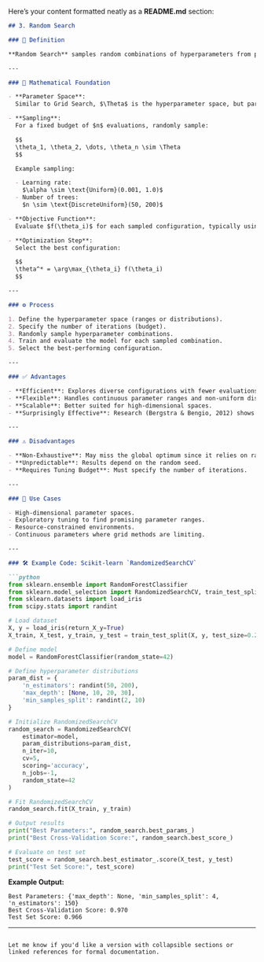 Here’s your content formatted neatly as a **README.md** section:

````markdown
## 3. Random Search

### 📖 Definition

**Random Search** samples random combinations of hyperparameters from predefined ranges or distributions. Instead of testing every combination (like Grid Search), it evaluates a fixed number of randomly selected configurations.

---

### 📐 Mathematical Foundation

- **Parameter Space**:  
  Similar to Grid Search, $\Theta$ is the hyperparameter space, but parameters can be sampled from continuous distributions (e.g., uniform or log-uniform) rather than discrete values.

- **Sampling**:  
  For a fixed budget of $n$ evaluations, randomly sample:

  $$
  \theta_1, \theta_2, \dots, \theta_n \sim \Theta
  $$

  Example sampling:

  - Learning rate:  
    $\alpha \sim \text{Uniform}(0.001, 1.0)$  
  - Number of trees:  
    $n \sim \text{DiscreteUniform}(50, 200)$

- **Objective Function**:  
  Evaluate $f(\theta_i)$ for each sampled configuration, typically using cross-validation.

- **Optimization Step**:  
  Select the best configuration:

  $$
  \theta^* = \arg\max_{\theta_i} f(\theta_i)
  $$

---

### ⚙️ Process

1. Define the hyperparameter space (ranges or distributions).
2. Specify the number of iterations (budget).
3. Randomly sample hyperparameter combinations.
4. Train and evaluate the model for each sampled combination.
5. Select the best-performing configuration.

---

### ✅ Advantages

- **Efficient**: Explores diverse configurations with fewer evaluations than Grid Search.
- **Flexible**: Handles continuous parameter ranges and non-uniform distributions.
- **Scalable**: Better suited for high-dimensional spaces.
- **Surprisingly Effective**: Research (Bergstra & Bengio, 2012) shows Random Search often finds near-optimal solutions faster than Grid Search.

---

### ⚠️ Disadvantages

- **Non-Exhaustive**: May miss the global optimum since it relies on random sampling.
- **Unpredictable**: Results depend on the random seed.
- **Requires Tuning Budget**: Must specify the number of iterations.

---

### 🎯 Use Cases

- High-dimensional parameter spaces.
- Exploratory tuning to find promising parameter ranges.
- Resource-constrained environments.
- Continuous parameters where grid methods are limiting.

---

### 🛠️ Example Code: Scikit-learn `RandomizedSearchCV`

```python
from sklearn.ensemble import RandomForestClassifier
from sklearn.model_selection import RandomizedSearchCV, train_test_split
from sklearn.datasets import load_iris
from scipy.stats import randint

# Load dataset
X, y = load_iris(return_X_y=True)
X_train, X_test, y_train, y_test = train_test_split(X, y, test_size=0.2, random_state=42)

# Define model
model = RandomForestClassifier(random_state=42)

# Define hyperparameter distributions
param_dist = {
    'n_estimators': randint(50, 200),
    'max_depth': [None, 10, 20, 30],
    'min_samples_split': randint(2, 10)
}

# Initialize RandomizedSearchCV
random_search = RandomizedSearchCV(
    estimator=model,
    param_distributions=param_dist,
    n_iter=10,
    cv=5,
    scoring='accuracy',
    n_jobs=-1,
    random_state=42
)

# Fit RandomizedSearchCV
random_search.fit(X_train, y_train)

# Output results
print("Best Parameters:", random_search.best_params_)
print("Best Cross-Validation Score:", random_search.best_score_)

# Evaluate on test set
test_score = random_search.best_estimator_.score(X_test, y_test)
print("Test Set Score:", test_score)
````

**Example Output:**

```
Best Parameters: {'max_depth': None, 'min_samples_split': 4, 'n_estimators': 150}
Best Cross-Validation Score: 0.970
Test Set Score: 0.966
```

---

```

Let me know if you'd like a version with collapsible sections or linked references for formal documentation.
```
